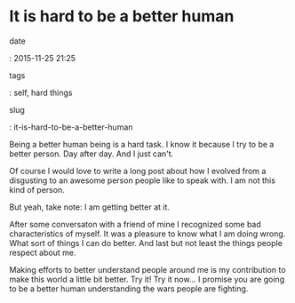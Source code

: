 It is hard to be a better human
===============================

date

:   2015-11-25 21:25

tags

:   self, hard things

slug

:   it-is-hard-to-be-a-better-human

Being a better human being is a hard task. I know it because I try to be
a better person. Day after day. And I just can't.

Of course I would love to write a long post about how I evolved from a
disgusting to an awesome person people like to speak with. I am not this
kind of person.

But yeah, take note: I am getting better at it.

After some conversaton with a friend of mine I recognized some bad
characteristics of myself. It was a pleasure to know what I am doing
wrong. What sort of things I can do better. And last but not least the
things people respect about me.

Making efforts to better understand people around me is my contribution
to make this world a little bit better. Try it! Try it now... I promise
you are going to be a better human understanding the wars people are
fighting.

